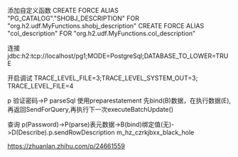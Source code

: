 添加自定义函数
CREATE FORCE ALIAS "PG_CATALOG"."SHOBJ_DESCRIPTION" FOR "org.h2.udf.MyFunctions.shobj_description"
CREATE FORCE ALIAS "col_description" FOR "org.h2.udf.MyFunctions.col_description"

连接
jdbc:h2:tcp://localhost/pg1;MODE=PostgreSql;DATABASE_TO_LOWER=TRUE

开启调试
TRACE_LEVEL_FILE=3;TRACE_LEVEL_SYSTEM_OUT=3;
TRACE_LEVEL_FILE=4

p 验证密码->P parseSql
使用preparestatement 先bind(B)数据，在执行数据(E),再返回SendForQuery,再执行下一次executeBatchUpdate()

查询
p(Password)->P(parse)表元数据->B(bind)绑定值(无)->D(Describe).p.sendRowDescription
m_hz_czrkjbxx_black_hole

https://zhuanlan.zhihu.com/p/24661559